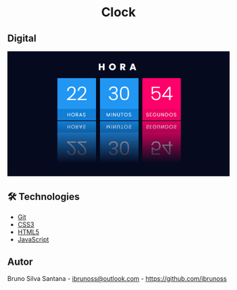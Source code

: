 # <div align="center">Clock</div>

<div>
  <h2>Digital</h2>  
  <img src="./digital/screenshot.png" />

<h2>🛠️ Technologies</h2>

  <ul>
    <li><a href="https://git-scm.com/">Git</a></li>
    <li><a href="https://www.w3schools.com/css/">CSS3</a></li>
    <li><a href="https://www.w3schools.com/html/">HTML5</a></li>
    <li><a href="https://www.javascript.com/">JavaScript</a></li>
  </ul>
</div>

## Autor

Bruno Silva Santana - <ibrunoss@outlook.com> - <https://github.com/ibrunoss>
